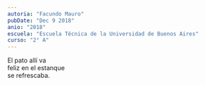 ```yaml
---
autoria: "Facundo Mauro"
pubDate: "Dec 9 2018"
anio: "2018"
escuela: "Escuela Técnica de la Universidad de Buenos Aires"
curso: "2° A"
---
```


El pato allí va\
feliz en el estanque\
se refrescaba.
